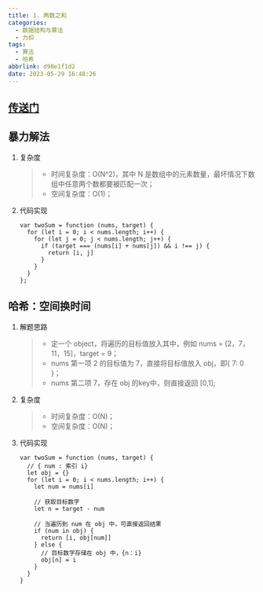 ```yaml
---
title: 1. 两数之和
categories:
  - 数据结构与算法
  - 力扣
tags:
  - 算法
  - 哈希
abbrlink: d98e1f1d2
date: 2023-05-29 16:48:26
---
```


## [传送门](https://leetcode.cn/problems/two-sum/)

## 暴力解法
1. 复杂度
    >- 时间复杂度：O(N^2)，其中 N 是数组中的元素数量，最坏情况下数组中任意两个数都要被匹配一次；
    >- 空间复杂度：O(1)；
2. 代码实现
    ```JS
    var twoSum = function (nums, target) {
      for (let i = 0; i < nums.length; i++) {
        for (let j = 0; j < nums.length; j++) {
          if (target === (nums[i] + nums[j]) && i !== j) {
            return [i, j]
          }
        }
      }
    };
    ```

## 哈希：空间换时间
1. 解题思路
    >- 定一个 object，将遍历的目标值放入其中，例如 nums = [2，7，11，15]，target = 9；
    >- nums 第一项 2 的目标值为 7，直接将目标值放入 obj，即{ 7: 0 }；
    >- nums 第二项 7，存在 obj 的key中，则直接返回 [0,1];
2. 复杂度
    >- 时间复杂度：O(N)；
    >- 空间复杂度：O(N)；
3. 代码实现
    ```JS
    var twoSum = function (nums, target) {
      // { num : 索引 i}
      let obj = {}
      for (let i = 0; i < nums.length; i++) {
        let num = nums[i]
    
        // 获取目标数字
        let n = target - num
    
        // 当遍历到 num 在 obj 中，可直接返回结果
        if (num in obj) {
          return [i, obj[num]]
        } else {
          // 目标数字存储在 obj 中，{n：i}
          obj[n] = i
        }
      }
    }
    ```

